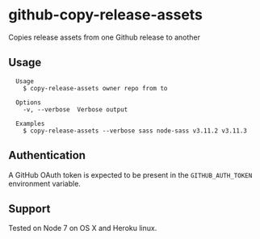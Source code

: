 # github-copy-release-assets
Copies release assets from one Github release to another

## Usage

```
  Usage
    $ copy-release-assets owner repo from to

  Options
    -v, --verbose  Verbose output

  Examples
    $ copy-release-assets --verbose sass node-sass v3.11.2 v3.11.3
```

## Authentication

A GitHub OAuth token is expected to be present in the `GITHUB_AUTH_TOKEN` environment variable.

## Support

Tested on Node 7 on OS X and Heroku linux.

